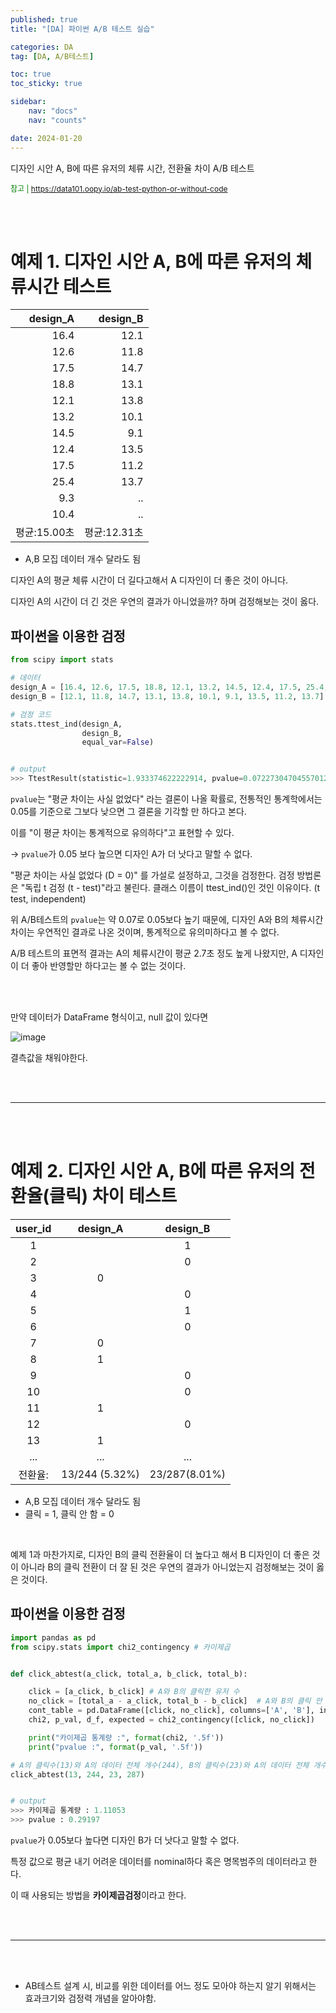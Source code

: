 ```yaml
---
published: true
title: "[DA] 파이썬 A/B 테스트 실습"

categories: DA
tag: [DA, A/B테스트]

toc: true
toc_sticky: true

sidebar:
    nav: "docs"
    nav: "counts"

date: 2024-01-20
---
```

디자인 시안 A, B에 따른 유저의 체류 시간, 전환율 차이 A/B 테스트

<span style="font-size: 12px; color: green">참고 | https://data101.oopy.io/ab-test-python-or-without-code</span>

<br>
<br>

# 예제 1. 디자인 시안 A, B에 따른 유저의 체류시간 테스트

|design_A|design_B|
|--:|--:|
|16.4|12.1|
|12.6|11.8|
|17.5|14.7|
|18.8|13.1|
|12.1|13.8|
|13.2|10.1|
|14.5|9.1|
|12.4|13.5|
|17.5|11.2|
|25.4|13.7|
|9.3| ..|
|10.4| ..|
|평균:15.00초|평균:12.31초|
* A,B 모집 데이터 개수 달라도 됨


디자인 A의 평균 체류 시간이 더 길다고해서 A 디자인이 더 좋은 것이 아니다.

디자인 A의 시간이 더 긴 것은 우연의 결과가 아니었을까? 하며 검정해보는 것이 옳다.

## 파이썬을 이용한 검정

```python
from scipy import stats

# 데이터
design_A = [16.4, 12.6, 17.5, 18.8, 12.1, 13.2, 14.5, 12.4, 17.5, 25.4, 9.3, 10.4]
design_B = [12.1, 11.8, 14.7, 13.1, 13.8, 10.1, 9.1, 13.5, 11.2, 13.7]

# 검정 코드
stats.ttest_ind(design_A,
                design_B,
                equal_var=False)


# output
>>> TtestResult(statistic=1.933374622222914, pvalue=0.07227304704557012, df=15.013970219253618)
```

`pvalue`는 "평균 차이는 사실 없었다" 라는 결론이 나올 확률로, 전통적인 통계학에서는 0.05를 기준으로 그보다 낮으면 그 결론을 기각할 만 하다고 본다.

이를 "이 평균 차이는 통계적으로 유의하다"고 표현할 수 있다.

-> `pvalue`가 0.05 보다 높으면 디자인 A가 더 낫다고 말할 수 없다.

"평균 차이는 사실 없었다 (D = 0)" 를 가설로 설정하고, 그것을 검정한다. 검정 방법론은 "독립 t 검정 (t - test)"라고 불린다. 클래스 이름이 ttest_ind()인 것인 이유이다. (t test, independent)

위 A/B테스트의 `pvalue`는 약 0.07로 0.05보다 높기 때문에, 디자인 A와 B의 체류시간 차이는 우연적인 결과로 나온 것이며, 통계적으로 유의미하다고 볼 수 없다.

A/B 테스트의 표면적 결과는 A의 체류시간이 평균 2.7초 정도 높게 나왔지만, A 디자인이 더 좋아 반영할만 하다고는 볼 수 없는 것이다.

<br>
<br>

만약 데이터가 DataFrame 형식이고, null 값이 있다면

![image](https://github.com/leejongseok1/algorithm/assets/79849878/6993880d-c7b4-4d06-be3f-9b6e21c390f0)

결측값을 채워야한다.

<br>
<br>

----

<br>
<br>

# 예제 2. 디자인 시안 A, B에 따른 유저의 전환율(클릭) 차이 테스트

|user_id|design_A|design_B|
|:--:|:--:|:--:|
|1||1|
|2||0|
|3|0||
|4||0|
|5||1|
|6||0|
|7|0||
|8|1||
|9||0|
|10||0|
|11|1||
|12||0|
|13|1||
|...|...|...|
|전환율:|13/244 (5.32%)|23/287(8.01%)|
* A,B 모집 데이터 개수 달라도 됨
* 클릭 = 1, 클릭 안 함 = 0

<br>

예제 1과 마찬가지로, 디자인 B의 클릭 전환율이 더 높다고 해서 B 디자인이 더 좋은 것이 아니라 B의 클릭 전환이 더 잘 된 것은 우연의 결과가 아니었는지 검정해보는 것이 옳은 것이다.

## 파이썬을 이용한 검정

```python
import pandas as pd
from scipy.stats import chi2_contingency # 카이제곱


def click_abtest(a_click, total_a, b_click, total_b):

    click = [a_click, b_click] # A와 B의 클릭한 유저 수
    no_click = [total_a - a_click, total_b - b_click]  # A와 B의 클릭 안 한 유저 수
    cont_table = pd.DataFrame([click, no_click], columns=['A', 'B'], index=['click', 'no_click'])
    chi2, p_val, d_f, expected = chi2_contingency([click, no_click])

    print("카이제곱 통계량 :", format(chi2, '.5f'))
    print("pvalue :", format(p_val, '.5f'))

# A의 클릭수(13)와 A의 데이터 전체 개수(244), B의 클릭수(23)와 A의 데이터 전체 개수(287)를 정의한 클래스에 넣어줍니다.
click_abtest(13, 244, 23, 287)


# output
>>> 카이제곱 통계량 : 1.11053
>>> pvalue : 0.29197
```

`pvalue`가 0.05보다 높다면 디자인 B가 더 낫다고 말할 수 없다.

특정 값으로 평균 내기 어려운 데이터를 nominal하다 혹은 명목범주의 데이터라고 한다.

이 때 사용되는 방법을 **카이제곱검정**이라고 한다.

<br>
<br>

----

<br>
<br>

- AB테스트 설계 시, 비교를 위한 데이터를 어느 정도 모아야 하는지 알기 위해서는 효과크기와 검정력 개념을 알아야함.




